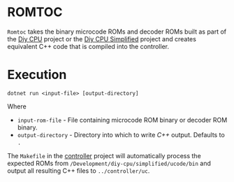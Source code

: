 # ROMTOC

`Romtoc` takes the binary microcode ROMs and decoder ROMs  built as part of the [Diy CPU](https://github.com/skagra/diy-cpu) project or the [Diy CPU Simplified](https://github.com/skagra/diy-cpu-simplified) project and creates equivalent C++ code that is compiled into the controller.

# Execution

`dotnet run <input-file> [output-directory]`

Where

* `input-rom-file` - File containing microcode ROM binary or decoder ROM binary.
* `output-directory` - Directory into which to write *C++* output.  Defaults to `.`

The `Makefile` in the [controller](../controller) project will automatically process the expected ROMs from `/Development/diy-cpu/simplified/ucode/bin` and output all resulting C++ files to `../controller/uc`.




